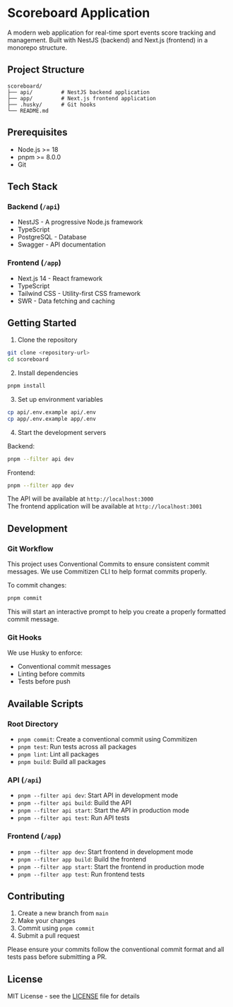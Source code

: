 # Scoreboard Application

A modern web application for real-time sport events score tracking and management. Built with NestJS (backend) and Next.js (frontend) in a monorepo structure.

## Project Structure

```
scoreboard/
├── api/         # NestJS backend application
├── app/         # Next.js frontend application
├── .husky/      # Git hooks
└── README.md
```

## Prerequisites

- Node.js >= 18
- pnpm >= 8.0.0
- Git

## Tech Stack

### Backend (`/api`)
- NestJS - A progressive Node.js framework
- TypeScript
- PostgreSQL - Database
- Swagger - API documentation

### Frontend (`/app`)
- Next.js 14 - React framework
- TypeScript
- Tailwind CSS - Utility-first CSS framework
- SWR - Data fetching and caching

## Getting Started

1. Clone the repository
```bash
git clone <repository-url>
cd scoreboard
```

2. Install dependencies
```bash
pnpm install
```

3. Set up environment variables
```bash
cp api/.env.example api/.env
cp app/.env.example app/.env
```

4. Start the development servers

Backend:
```bash
pnpm --filter api dev
```

Frontend:
```bash
pnpm --filter app dev
```

The API will be available at `http://localhost:3000`  
The frontend application will be available at `http://localhost:3001`

## Development

### Git Workflow

This project uses Conventional Commits to ensure consistent commit messages. We use Commitizen CLI to help format commits properly.

To commit changes:
```bash
pnpm commit
```

This will start an interactive prompt to help you create a properly formatted commit message.

### Git Hooks

We use Husky to enforce:
- Conventional commit messages
- Linting before commits
- Tests before push

## Available Scripts

### Root Directory
- `pnpm commit`: Create a conventional commit using Commitizen
- `pnpm test`: Run tests across all packages
- `pnpm lint`: Lint all packages
- `pnpm build`: Build all packages

### API (`/api`)
- `pnpm --filter api dev`: Start API in development mode
- `pnpm --filter api build`: Build the API
- `pnpm --filter api start`: Start the API in production mode
- `pnpm --filter api test`: Run API tests

### Frontend (`/app`)
- `pnpm --filter app dev`: Start frontend in development mode
- `pnpm --filter app build`: Build the frontend
- `pnpm --filter app start`: Start the frontend in production mode
- `pnpm --filter app test`: Run frontend tests

## Contributing

1. Create a new branch from `main`
2. Make your changes
3. Commit using `pnpm commit`
4. Submit a pull request

Please ensure your commits follow the conventional commit format and all tests pass before submitting a PR.

## License

MIT License - see the [LICENSE](LICENSE) file for details